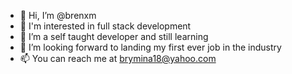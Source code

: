 - 👋 Hi, I’m @brenxm
- 👀 I'm interested in full stack development
- 🌱 I’m a self taught developer and still learning
- 💞️ I’m looking forward to landing my first ever job in the industry
- 📫 You can reach me at brymina18@yahoo.com

<!---
brenxm/brenxm is a ✨ special ✨ repository because its `README.md` (this file) appears on your GitHub profile.
You can click the Preview link to take a look at your changes.
--->
